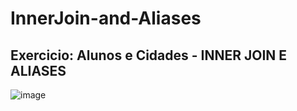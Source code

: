 # InnerJoin-and-Aliases

## Exercicio: Alunos e Cidades - INNER JOIN E ALIASES
![image](https://github.com/IsabelaQu/InnerJoin-and-Aliases/assets/124175141/085250be-94a8-48ce-93a5-42fcfe8e23eb)
